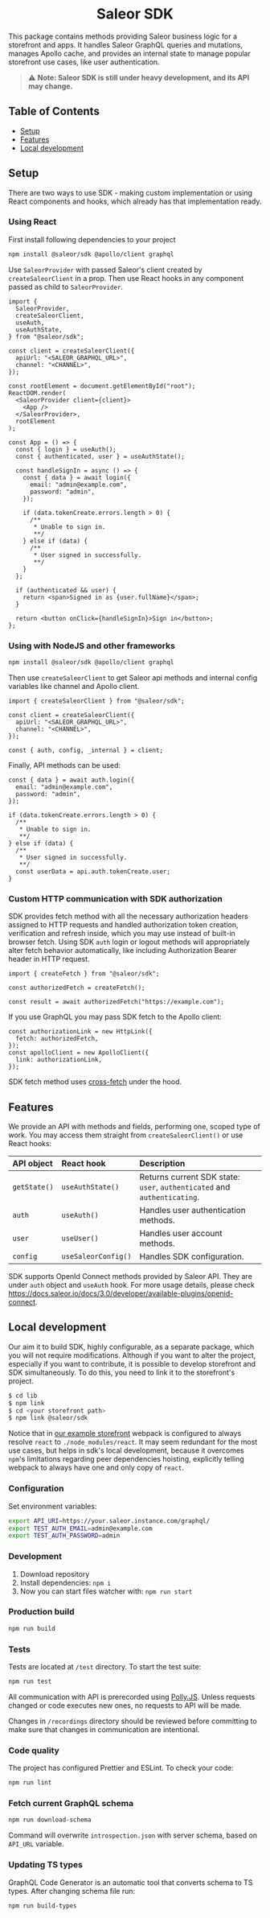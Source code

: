 <div align="center">
  <h1>Saleor SDK</h1>
</div>

This package contains methods providing Saleor business logic for a storefront and apps. It handles Saleor GraphQL queries and mutations, manages Apollo cache, and provides an internal state to manage popular storefront use cases, like user authentication.

> :warning: **Note: Saleor SDK is still under heavy development, and its API may change.**

## Table of Contents

- [Setup](#setup)
- [Features](#features)
- [Local development](#local-development)

## Setup

There are two ways to use SDK - making custom implementation or using React components and hooks, which already has that implementation ready.

### Using React

First install following dependencies to your project

```bash
npm install @saleor/sdk @apollo/client graphql
```

Use `SaleorProvider` with passed Saleor's client created by `createSaleorClient` in a prop. Then use React hooks in any component passed as child to `SaleorProvider`.

```tsx
import {
  SaleorProvider,
  createSaleorClient,
  useAuth,
  useAuthState,
} from "@saleor/sdk";

const client = createSaleorClient({
  apiUrl: "<SALEOR_GRAPHQL_URL>",
  channel: "<CHANNEL>",
});

const rootElement = document.getElementById("root");
ReactDOM.render(
  <SaleorProvider client={client}>
    <App />
  </SaleorProvider>,
  rootElement
);

const App = () => {
  const { login } = useAuth();
  const { authenticated, user } = useAuthState();

  const handleSignIn = async () => {
    const { data } = await login({
      email: "admin@example.com",
      password: "admin",
    });

    if (data.tokenCreate.errors.length > 0) {
      /**
       * Unable to sign in.
       **/
    } else if (data) {
      /**
       * User signed in successfully.
       **/
    }
  };

  if (authenticated && user) {
    return <span>Signed in as {user.fullName}</span>;
  }

  return <button onClick={handleSignIn}>Sign in</button>;
};
```

### Using with NodeJS and other frameworks

```bash
npm install @saleor/sdk @apollo/client graphql
```

Then use `createSaleorClient` to get Saleor api methods and internal config variables like channel and Apollo client.

```tsx
import { createSaleorClient } from "@saleor/sdk";

const client = createSaleorClient({
  apiUrl: "<SALEOR_GRAPHQL_URL>",
  channel: "<CHANNEL>",
});

const { auth, config, _internal } = client;
```

Finally, API methods can be used:

```tsx
const { data } = await auth.login({
  email: "admin@example.com",
  password: "admin",
});

if (data.tokenCreate.errors.length > 0) {
  /**
   * Unable to sign in.
   **/
} else if (data) {
  /**
   * User signed in successfully.
   **/
  const userData = api.auth.tokenCreate.user;
}
```

### Custom HTTP communication with SDK authorization

SDK provides fetch method with all the necessary authorization headers assigned to HTTP requests and handled authorization token creation, verification and refresh inside, which you may use instead of built-in browser fetch. Using SDK `auth` login or logout methods will appropriately alter fetch behavior automatically, like including Authorization Bearer header in HTTP request.

```tsx
import { createFetch } from "@saleor/sdk";

const authorizedFetch = createFetch();

const result = await authorizedFetch("https://example.com");
```

If you use GraphQL you may pass SDK fetch to the Apollo client:

```tsx
const authorizationLink = new HttpLink({
  fetch: authorizedFetch,
});
const apolloClient = new ApolloClient({
  link: authorizationLink,
});
```

SDK fetch method uses [cross-fetch](https://github.com/lquixada/cross-fetch) under the hood.

## Features

We provide an API with methods and fields, performing one, scoped type of work. You may access them straight from `createSaleorClient()` or use React hooks:

| API object   | React hook          | Description                                                              |
| :----------- | :------------------ | :----------------------------------------------------------------------- |
| `getState()` | `useAuthState()`    | Returns current SDK state: `user`, `authenticated` and `authenticating`. |
| `auth`       | `useAuth()`         | Handles user authentication methods.                                     |
| `user`       | `useUser()`         | Handles user account methods.                                            |
| `config`     | `useSaleorConfig()` | Handles SDK configuration.                                               |

SDK supports OpenId Connect methods provided by Saleor API. They are under `auth` object and `useAuth` hook. For more usage details, please check https://docs.saleor.io/docs/3.0/developer/available-plugins/openid-connect.

## Local development

Our aim it to build SDK, highly configurable, as a separate package, which you will not require modifications. Although if you want to alter the project, especially if you want to contribute, it is possible to develop storefront and SDK simultaneously. To do this, you need
to link it to the storefront's project.

```bash
$ cd lib
$ npm link
$ cd <your storefront path>
$ npm link @saleor/sdk
```

Notice that in [our example storefront](https://github.com/mirumee/saleor-storefront)
webpack is configured to always resolve `react` to `./node_modules/react`. It may
seem redundant for the most use cases, but helps in sdk's local development, because
it overcomes `npm`'s limitations regarding peer dependencies hoisting, explicitly
telling webpack to always have one and only copy of `react`.

### Configuration

Set environment variables:

```bash
export API_URI=https://your.saleor.instance.com/graphql/
export TEST_AUTH_EMAIL=admin@example.com
export TEST_AUTH_PASSWORD=admin
```

### Development

1. Download repository
2. Install dependencies: `npm i`
3. Now you can start files watcher with: `npm run start`

### Production build

```bash
npm run build
```

### Tests

Tests are located at `/test` directory. To start the test suite:

```bash
npm run test
```

All communication with API is prerecorded using [Polly.JS](https://netflix.github.io/pollyjs/#/README). Unless requests changed or code executes new ones, no requests to API will be made.

Changes in `/recordings` directory should be reviewed before committing to make sure that changes in communication are intentional.

### Code quality

The project has configured Prettier and ESLint. To check your code:

```bash
npm run lint
```

### Fetch current GraphQL schema

```bash
npm run download-schema
```

Command will overwrite `introspection.json` with server schema, based on `API_URL` variable.

### Updating TS types

GraphQL Code Generator is an automatic tool that converts schema to TS types. After changing schema file run:

```bash
npm run build-types
```
